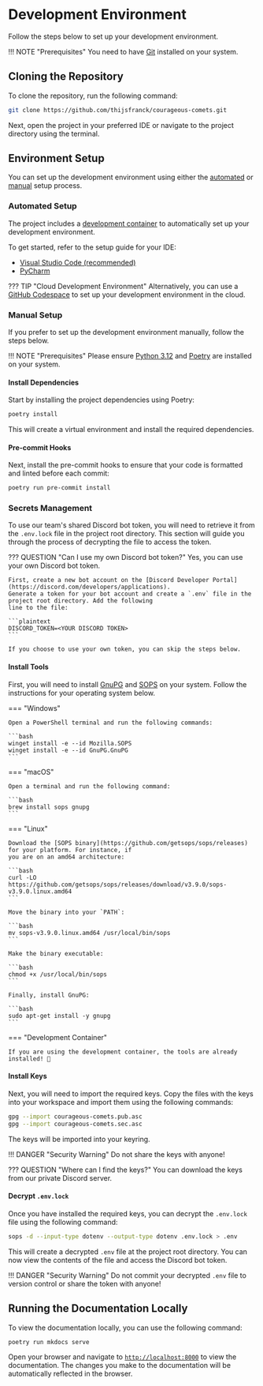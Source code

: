 # Development Environment

Follow the steps below to set up your development environment.

!!! NOTE "Prerequisites"
    You need to have [Git](https://git-scm.com) installed on your system.

## Cloning the Repository

To clone the repository, run the following command:

```bash
git clone https://github.com/thijsfranck/courageous-comets.git
```

Next, open the project in your preferred IDE or navigate to the project directory using the terminal.

## Environment Setup

You can set up the development environment using either the [automated](#automated-setup) or [manual](#manual-setup)
setup process.

### Automated Setup

The project includes a [development container](https://containers.dev) to automatically set up your development
environment.

To get started, refer to the setup guide for your IDE:

- [Visual Studio Code (recommended)](https://code.visualstudio.com/docs/devcontainers/tutorial)
- [PyCharm](https://www.jetbrains.com/help/pycharm/connect-to-devcontainer.html)

??? TIP "Cloud Development Environment"
    Alternatively, you can use a [GitHub Codespace](https://docs.github.com/en/codespaces/getting-started/quickstart)
    to set up your development environment in the cloud.

### Manual Setup

If you prefer to set up the development environment manually, follow the steps below.

!!! NOTE "Prerequisites"
    Please ensure [Python 3.12](https://www.python.org) and [Poetry](https://python-poetry.org) are installed
    on your system.

#### Install Dependencies

Start by installing the project dependencies using Poetry:

```bash
poetry install
```

This will create a virtual environment and install the required dependencies.

#### Pre-commit Hooks

Next, install the pre-commit hooks to ensure that your code is formatted and linted before each commit:

```bash
poetry run pre-commit install
```

### Secrets Management

To use our team's shared Discord bot token, you will need to retrieve it from the `.env.lock` file in the project
root directory. This section will guide you through the process of decrypting the file to access the token.

??? QUESTION "Can I use my own Discord bot token?"
    Yes, you can use your own Discord bot token.

    First, create a new bot account on the [Discord Developer Portal](https://discord.com/developers/applications).
    Generate a token for your bot account and create a `.env` file in the project root directory. Add the following
    line to the file:

    ```plaintext
    DISCORD_TOKEN=<YOUR DISCORD TOKEN>
    ```

    If you choose to use your own token, you can skip the steps below.

#### Install Tools

First, you will need to install [GnuPG](https://gnupg.org) and [SOPS](https://github.com/getsops/sops) on your
system. Follow the instructions for your operating system below.

=== "Windows"

    Open a PowerShell terminal and run the following commands:

    ```bash
    winget install -e --id Mozilla.SOPS
    winget install -e --id GnuPG.GnuPG
    ```

=== "macOS"

    Open a terminal and run the following command:

    ```bash
    brew install sops gnupg
    ```

=== "Linux"

    Download the [SOPS binary](https://github.com/getsops/sops/releases) for your platform. For instance, if
    you are on an amd64 architecture:

    ```bash
    curl -LO https://github.com/getsops/sops/releases/download/v3.9.0/sops-v3.9.0.linux.amd64
    ```

    Move the binary into your `PATH`:

    ```bash
    mv sops-v3.9.0.linux.amd64 /usr/local/bin/sops
    ```

    Make the binary executable:

    ```bash
    chmod +x /usr/local/bin/sops
    ```

    Finally, install GnuPG:

    ```bash
    sudo apt-get install -y gnupg
    ```

=== "Development Container"

    If you are using the development container, the tools are already installed! 🎉

#### Install Keys

Next, you will need to import the required keys. Copy the files with the keys into your workspace and import them
using the following commands:

```bash
gpg --import courageous-comets.pub.asc
gpg --import courageous-comets.sec.asc
```

The keys will be imported into your keyring.

!!! DANGER "Security Warning"
    Do not share the keys with anyone!

??? QUESTION "Where can I find the keys?"
    You can download the keys from our private Discord server.

#### Decrypt `.env.lock`

Once you have installed the required keys, you can decrypt the `.env.lock` file using the following command:

```bash
sops -d --input-type dotenv --output-type dotenv .env.lock > .env
```

This will create a decrypted `.env` file at the project root directory. You can now view the contents of the file
and access the Discord bot token.

!!! DANGER "Security Warning"
    Do not commit your decrypted `.env` file to version control or share the token with anyone!

## Running the Documentation Locally

To view the documentation locally, you can use the following command:

```bash
poetry run mkdocs serve
```

Open your browser and navigate to [`http://localhost:8000`](http://localhost:8000) to view the documentation.
The changes you make to the documentation will be automatically reflected in the browser.
